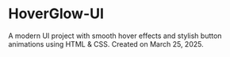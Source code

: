 # HoverGlow-UI
A modern UI project with smooth hover effects and stylish button animations using HTML &amp; CSS. Created on March 25, 2025.
